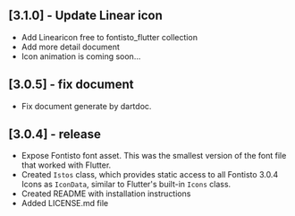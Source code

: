## [3.1.0] - Update Linear icon 

* Add Linearicon free to fontisto_flutter collection
* Add more detail document
* Icon animation is coming soon...

## [3.0.5] - fix document

* Fix document generate by dartdoc. 

## [3.0.4] - release

* Expose Fontisto font asset. This was the smallest version of the font file that worked with Flutter. 
* Created `Istos` class, which provides static access to all Fontisto 3.0.4 Icons as `IconData`, similar to Flutter's built-in `Icons` class.
* Created README with installation instructions
* Added LICENSE.md file
